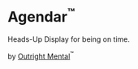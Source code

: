 # Agendar<sup>&trade;</sup>

Heads-Up Display for being on time.

by [Outright Mental](https://outrightmental.com/)<sup>&trade;</sup>

